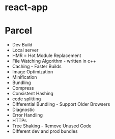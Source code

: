 # react-app

# Parcel

- Dev Build
- Local server
- HMR = Hot Module Replacement
- File Watching Algorithm - written in c++
- Caching - Faster Builds
- Image Optimization
- Minification
- Bundling
- Compress
- Consistent Hashing
- code splitting
- Differential Bundling - Support Older Browsers
- Diagnostic
- Error Handling
- HTTPs
- Tree Shaking - Remove Unused Code
- Different dev and prod bundles
